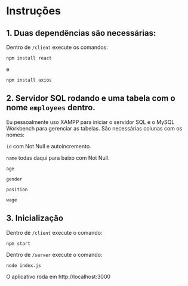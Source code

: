 
# Instruções

## 1. Duas dependências são necessárias:

Dentro de `/client` execute os comandos:


```
npm install react
```

e


```
npm install axios
```


## 2. Servidor SQL rodando e uma tabela com o nome `employees` dentro.

Eu pessoalmente uso XAMPP para iniciar o servidor SQL e o MySQL Workbench para gerenciar as tabelas. São necessárias colunas com os nomes:

`id` com Not Null e autoincremento.

`name` todas daqui para baixo com Not Null.

`age`

`gender`

`position`

`wage`

## 3. Inicialização

Dentro de `/client` execute o comando:

```
npm start
```

Dentro de `/server` execute o comando:

```
node index.js
```

O aplicativo roda em http://localhost:3000
